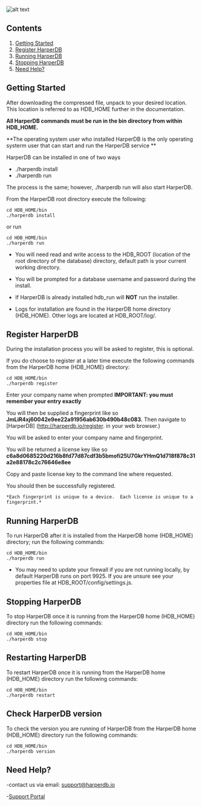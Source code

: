 ![alt text](https://s3.amazonaws.com/hdb-marketing/purple_logo_transparent_662x400.png)

## Contents

1. [Getting Started](#getting-started)
2. [Register HarperDB](#register-harperdb)
3. [Running HarperDB](#running-harperdb)
4. [Stopping HarperDB](#stopping-harperdb)
5. [Need Help?](#need-help)



## Getting Started
After downloading the compressed file, unpack to your desired location.
This location is referred to as HDB_HOME further in the documentation.

**All HarperDB commands must be run in the bin directory from within HDB_HOME.**

**The operating system user who installed HarperDB is the only operating systerm user that can start and run the HarperDB service **

HarperDB can be installed in one of two ways
* ./harperdb install
* ./harperdb run

The process is the same; however, ./harperdb run will also start HarperDB.

From the HarperDB root directory execute the following:

```
cd HDB_HOME/bin
./harperdb install

```

or run


```
cd HDB_HOME/bin
./harperdb run

```
*    You will need read and write access to the HDB_ROOT (location of the root directory of the database) directory, default path is your current working directory.

*    You will be prompted for a database username and password during the install.

*    If HarperDB is already installed hdb_run will **NOT** run the installer.

*    Logs for installation are found in the HarperDB home directory (HDB_HOME). Other logs are located at HDB_ROOT/log/.

## Register HarperDB

During the installation process you will be asked to register, this is optional.

If you do choose to register at a later time execute the following commands from the HarperDB home (HDB_HOME) directory:

```
cd HDB_HOME/bin
./harperdb register

```

Enter your company name when prompted **IMPORTANT: you must remember your entry exactly**

You will then be supplied a fingerprint like so **JmLiR4xj60042e9ee22a91956ab630b490b48c083.**
Then navigate to [HarperDB] (http://harperdb.io/register. in your web browser.)

You will be asked to enter your company name and fingerprint.

You will be returned a license key like so **c6a8d0685220d216b8fd77d87cdf3b5bmofi25U7GkrYHmQ1d718f878c31a2e88178c2c76646e8ee**

Copy and paste license key to the command line where requested.

You should then be successfully registered.

    *Each fingerprint is unique to a device.  Each license is unique to a fingerprint.*

## Running HarperDB

To run HarperDB after it is installed from the HarperDB home (HDB_HOME) directory; run the following commands:

```
cd HDB_HOME/bin
./harperdb run

```
* You may need to update your firewall if you are not running locally, by default HarperDB runs on port 9925.  If you are unsure see your properties file at HDB_ROOT/config/settings.js.

## Stopping HarperDB

To stop HarperDB once it is running from the HarperDB home (HDB_HOME) directory run the following commands:

```
cd HDB_HOME/bin
./harperdb stop

```

## Restarting HarperDB

To restart HarperDB once it is running from the HarperDB home (HDB_HOME) directory run the following commands:

```
cd HDB_HOME/bin
./harperdb restart

```


## Check HarperDB version

To check the version you are running of HarperDB from the HarperDB home (HDB_HOME) directory run the following commands:

```
cd HDB_HOME/bin
./harperdb version

```


## Need Help?

-contact us via email: support@harperdb.io

-[Support Portal](https://harperdbhelp.zendesk.com)


